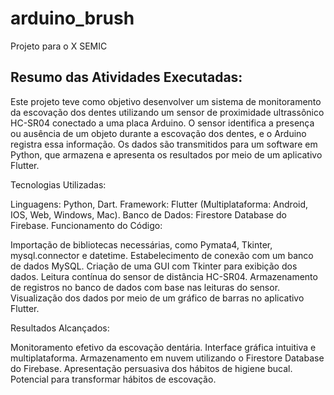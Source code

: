 # arduino_brush


Projeto para o X SEMIC


## Resumo das Atividades Executadas:

Este projeto teve como objetivo desenvolver um sistema de monitoramento da escovação dos dentes utilizando um sensor de proximidade ultrassônico HC-SR04 conectado a uma placa Arduino. O sensor identifica a presença ou ausência de um objeto durante a escovação dos dentes, e o Arduino registra essa informação. Os dados são transmitidos para um software em Python, que armazena e apresenta os resultados por meio de um aplicativo Flutter.

Tecnologias Utilizadas:

Linguagens: Python, Dart.
Framework: Flutter (Multiplataforma: Android, IOS, Web, Windows, Mac).
Banco de Dados: Firestore Database do Firebase.
Funcionamento do Código:

Importação de bibliotecas necessárias, como Pymata4, Tkinter, mysql.connector e datetime.
Estabelecimento de conexão com um banco de dados MySQL.
Criação de uma GUI com Tkinter para exibição dos dados.
Leitura contínua do sensor de distância HC-SR04.
Armazenamento de registros no banco de dados com base nas leituras do sensor.
Visualização dos dados por meio de um gráfico de barras no aplicativo Flutter.

Resultados Alcançados:

Monitoramento efetivo da escovação dentária.
Interface gráfica intuitiva e multiplataforma.
Armazenamento em nuvem utilizando o Firestore Database do Firebase.
Apresentação persuasiva dos hábitos de higiene bucal.
Potencial para transformar hábitos de escovação.


